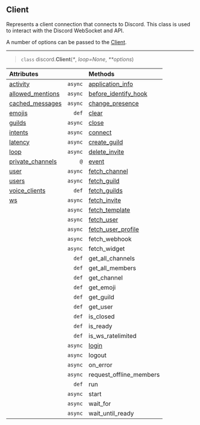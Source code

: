 ## Client [](https://discordpy.readthedocs.io/en/v1.7.3/api.html#client)
Represents a client connection that connects to Discord. This class is used to interact with the Discord WebSocket and API.

A number of options can be passed to the [Client](discord/Clients/Client/Client).

****
> `class` discord.**Client**(_*_, _loop=None_, _**options_)

**Attributes**||**Methods**
:---|---:|:--- |
[activity](./activity) | `async` | [application_info](./application_info)
[allowed_mentions](./allowed_mentions) | `async` | [before_identify_hook](./before_identify_hook)
[cached_messages](./cached_messages) | `async` | [change_presence](./change_presence)
[emojis](./emojis) | `def` | [clear](./clear)
[guilds](./guilds) | `async` | [close](./close)
[intents](./intents) | `async` | [connect](./connect)
[latency](./latency) | `async` | [create_guild](./create_guild)
[loop](./loop) | `async` | [delete_invite](./delete_invite)
[private_channels](./private_channels) | `@` | [event](./event)
[user](./user) | `async` | [fetch_channel](./fetch_channel)
[users](./users) | `async` | [fetch_guild](./fetch_guild)
[voice_clients](./voice_clients) | `def` | [fetch_guilds](./fetch_guilds)
[ws](./ws) | `async` | [fetch_invite](./fetch_invite)
| | `async` | [fetch_template](./fetch_template)
| | `async` | [fetch_user](./fetch_user)
| | `async` | [fetch_user_profile](./fetch_user_profile)
| | `async` | fetch_webhook
| | `async` | fetch_widget
| | `def` | get_all_channels
| | `def` | get_all_members
| | `def` | get_channel
| | `def` | get_emoji
| | `def` | get_guild
| | `def` | get_user
| | `def` | is_closed
| | `def` | is_ready
| | `def` | is_ws_ratelimited
| | `async` | [login](./login)
| | `async` | logout
| | `async` | on_error
| | `async` | request_offline_members
| | `def` | run
| | `async` | start
| | `async` | wait_for
| | `async` | wait_until_ready
